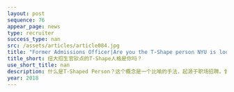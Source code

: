```yaml
---
layout: post
sequence: 76
appear_page: news
type: recruiter
success_type: nan
src: /assets/articles/article084.jpg
title: "Former Admissions Officer|Are you the T-Shape person NYU is looking for? "
title_short: 纽大招生官钦点的T-Shape人格是你吗？
use_short_title: nan
description: 什么是T-Shaped Person？这个概念是一个比喻的手法，起源于职场招聘，曾被麦肯锡公司用于内部招聘时考核应聘者的标准。但是在展开了解T-Shaped Person之前，让我们先来了解一下 I-Shaped Person和 Dash-Shaped Person。
year: 2018
---
```


